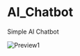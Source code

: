 # AI_Chatbot
Simple AI Chatbot

<!-- 18aCFbY7joe6faosXBWWqT4Se5R2qK5H1 -->

![Preview1](https://drive.google.com/uc?export=view&id=18aCFbY7joe6faosXBWWqT4Se5R2qK5H1)